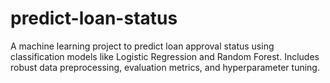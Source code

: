 # predict-loan-status
A machine learning project to predict loan approval status using classification models like Logistic Regression and Random Forest. Includes robust data preprocessing, evaluation metrics, and hyperparameter tuning.
